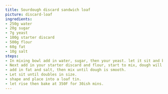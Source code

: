 ```yaml
---
title: Sourdough discard sandwich loaf
picture: discard-loaf
ingredients:
- 250g water
- 20g sugar
- 7g yeast
- 100g starter discard
- 500g flour
- 60g fat
- 10g salt
steps:
- In mixing bowl add in water, sugar, then your yeast. let it sit and bloom for 10 mins.
- Next add in your starter discard and flour, start to mix, dough will become shaggy.
- add in fat and salt, then mix until dough is smooth.
- Let sit until doubles in size.
- shape and place into a loaf tin.
- let rise then bake at 350F for 30ish mins. 
---
```

